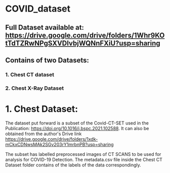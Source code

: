 # COVID_dataset

## Full Dataset available at: https://drive.google.com/drive/folders/1Whr9KOtTdTZRwNPgSXVDIvbjWQNnFXiU?usp=sharing

## Contains of two Datasets:
### 1. Chest CT dataset 
### 2. Chest X-Ray Dataset

# 1. Chest Dataset:

The dataset put forward is a subset of the Covid-CT-SET used in the Publication: https://doi.org/10.1016/j.bspc.2021.102588. It can also be obtained from the author's Drive link https://drive.google.com/drive/folders/1xdk-mCkxCDNwsMAk2SGv203rY1mrbnPB?usp=sharing

The subset has labelled preprocessed images of CT SCANS to be used for analysis for COVID-19 Detection. The metadata.csv file inside the Chest CT Dataset folder contains of the labels of the data correspondingly. 
